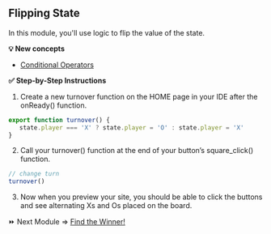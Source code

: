 ## Flipping State

In this module, you'll use logic to flip the value of the state.

**:bulb: New concepts**
- [Conditional Operators](https://developer.mozilla.org/en-US/docs/Web/JavaScript/Reference/Operators/Conditional_Operator)


**:white_check_mark: Step-by-Step Instructions**

1. Create a new turnover function on the HOME page in your IDE after the onReady() function.
```JavaScript
export function turnover() {
   state.player === 'X' ? state.player = 'O' : state.player = 'X'
}
```

2. Call your turnover() function at the end of your button’s square_click() function.
```JavaScript
// change turn
turnover()
```

3. Now when you preview your site, you should be able to click the buttons and see alternating Xs and Os placed on the board.

:fast_forward: Next Module => [Find the Winner!](FIND_WINNER.md)
